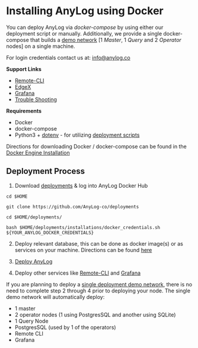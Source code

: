 # Installing AnyLog using Docker

You can deploy AnyLog via _docker-compose_ by using either our deployment script or manually. Additionally, we provide a 
single docker-compose that builds a [demo network](anylog-demo-network/README.md) [1 _Master_, 1 _Query_ and 
2 _Operator_ nodes] on a single machine.  

For login credentials contact us at: [info@anylog.co](mailto:info@anylog.co)

**Support Links**
* [Remote-CLI](https://github.com/AnyLog-co/documentation/tree/master/deployments/Support/Remote-CLI.md)
* [EdgeX](https://github.com/AnyLog-co/documentation/tree/master/deployments/Support/EdgeX.md)
* [Grafana](https://github.com/AnyLog-co/documentation/tree/master/deployments/Support/Grafana.md)
* [Trouble Shooting](https://github.com/AnyLog-co/documentation/tree/master/deployments/Support/cheatsheet.md)


**Requirements**
* Docker
* docker-compose
* Python3 + [dotenv](https://pypi.org/project/python-dotenv/) - for utilizing [deployment scripts](https://github.com/AnyLog-co/deployments) 

Directions for downloading Docker / docker-compose can be found in the [Docker Engine Installation](https://docs.docker.com/engine/install/)

## Deployment Process 
1. Download [deployments](../) & log into AnyLog Docker Hub
```shell
cd $HOME

git clone https://github.com/AnyLog-co/deployments

cd $HOME/deployments/

bash $HOME/deployments/installations/docker_credentials.sh ${YOUR_ANYLOG_DOCKER_CREDENTIALS}
```

2. Deploy relevant database, this can be done as docker image(s) or as services on your machine. Directions can be found 
[here](https://github.com/AnyLog-co/documentation/blob/master/deployments/Docker/database_configuration.md)


3. [Deploy AnyLog](https://github.com/AnyLog-co/documentation/blob/master/deployments/Docker/deploying_node.md)


4. Deploy other services like [Remote-CLI](https://github.com/AnyLog-co/documentation/tree/master/deployments/Support/Remote-CLI.md)
and [Grafana](https://github.com/AnyLog-co/documentation/tree/master/deployments/Support/Grafana.md)


If you are planning to deploy a [single deployment demo network](anylog-demo-network/README.md), there is no need to
complete step 2 through 4 prior to deploying your node. The single demo network will automatically deploy: 
* 1 master 
* 2 operator nodes (1 using PostgresSQL and another using SQLite)
* 1 Query Node 
* PostgresSQL (used by 1 of the operators)
* Remote CLI 
* Grafana 

